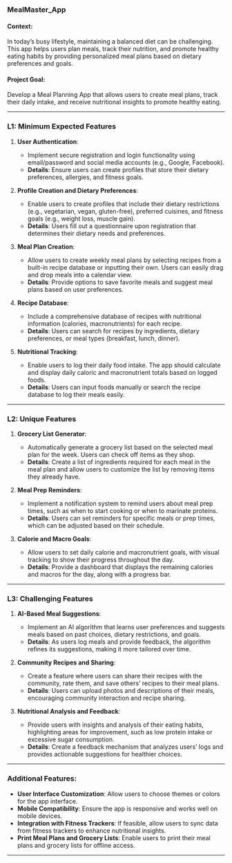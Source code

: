 ### **MealMaster_App**

#### Context:
In today’s busy lifestyle, maintaining a balanced diet can be challenging. This app helps users plan meals, track their nutrition, and promote healthy eating habits by providing personalized meal plans based on dietary preferences and goals.

#### Project Goal:
Develop a Meal Planning App that allows users to create meal plans, track their daily intake, and receive nutritional insights to promote healthy eating.

---

### **L1: Minimum Expected Features**

1. **User Authentication**:
   - Implement secure registration and login functionality using email/password and social media accounts (e.g., Google, Facebook).
   - **Details**: Ensure users can create profiles that store their dietary preferences, allergies, and fitness goals.

2. **Profile Creation and Dietary Preferences**:
   - Enable users to create profiles that include their dietary restrictions (e.g., vegetarian, vegan, gluten-free), preferred cuisines, and fitness goals (e.g., weight loss, muscle gain).
   - **Details**: Users fill out a questionnaire upon registration that determines their dietary needs and preferences.

3. **Meal Plan Creation**:
   - Allow users to create weekly meal plans by selecting recipes from a built-in recipe database or inputting their own. Users can easily drag and drop meals into a calendar view.
   - **Details**: Provide options to save favorite meals and suggest meal plans based on user preferences.

4. **Recipe Database**:
   - Include a comprehensive database of recipes with nutritional information (calories, macronutrients) for each recipe.
   - **Details**: Users can search for recipes by ingredients, dietary preferences, or meal types (breakfast, lunch, dinner).

5. **Nutritional Tracking**:
   - Enable users to log their daily food intake. The app should calculate and display daily caloric and macronutrient totals based on logged foods.
   - **Details**: Users can input foods manually or search the recipe database to log their meals easily.

---

### **L2: Unique Features**

1. **Grocery List Generator**:
   - Automatically generate a grocery list based on the selected meal plan for the week. Users can check off items as they shop.
   - **Details**: Create a list of ingredients required for each meal in the meal plan and allow users to customize the list by removing items they already have.

2. **Meal Prep Reminders**:
   - Implement a notification system to remind users about meal prep times, such as when to start cooking or when to marinate proteins.
   - **Details**: Users can set reminders for specific meals or prep times, which can be adjusted based on their schedule.

3. **Calorie and Macro Goals**:
   - Allow users to set daily calorie and macronutrient goals, with visual tracking to show their progress throughout the day.
   - **Details**: Provide a dashboard that displays the remaining calories and macros for the day, along with a progress bar.

---

### **L3: Challenging Features**

1. **AI-Based Meal Suggestions**:
   - Implement an AI algorithm that learns user preferences and suggests meals based on past choices, dietary restrictions, and goals.
   - **Details**: As users log meals and provide feedback, the algorithm refines its suggestions, making it more tailored over time.

2. **Community Recipes and Sharing**:
   - Create a feature where users can share their recipes with the community, rate them, and save others’ recipes to their meal plans.
   - **Details**: Users can upload photos and descriptions of their meals, encouraging community interaction and recipe sharing.

3. **Nutritional Analysis and Feedback**:
   - Provide users with insights and analysis of their eating habits, highlighting areas for improvement, such as low protein intake or excessive sugar consumption.
   - **Details**: Create a feedback mechanism that analyzes users’ logs and provides actionable suggestions for healthier choices.

---

### **Additional Features**:
- **User Interface Customization**: Allow users to choose themes or colors for the app interface.
- **Mobile Compatibility**: Ensure the app is responsive and works well on mobile devices.
- **Integration with Fitness Trackers**: If feasible, allow users to sync data from fitness trackers to enhance nutritional insights.
- **Print Meal Plans and Grocery Lists**: Enable users to print their meal plans and grocery lists for offline access.

---

